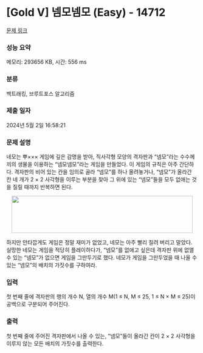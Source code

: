 # [Gold V] 넴모넴모 (Easy) - 14712 

[문제 링크](https://www.acmicpc.net/problem/14712) 

### 성능 요약

메모리: 293656 KB, 시간: 556 ms

### 분류

백트래킹, 브루트포스 알고리즘

### 제출 일자

2024년 5월 2일 16:58:21

### 문제 설명

<p>네모는 뿌××× 게임에 깊은 감명을 받아, 직사각형 모양의 격자판과 “넴모”라는 수수께끼의 생물을 이용하는 “넴모넴모”라는 게임을 만들었다. 이 게임의 규칙은 아주 간단하다. 격자판의 비어 있는 칸을 임의로 골라 “넴모”를 하나 올려놓거나, “넴모”가 올라간 칸 네 개가 2 × 2 사각형을 이루는 부분을 찾아 그 위에 있는 “넴모”들을 모두 없애는 것을 질릴 때까지 반복하면 된다.</p>

<p style="text-align: center;"><img alt="" src="https://onlinejudgeimages.s3-ap-northeast-1.amazonaws.com/problem/14700/1.png" style="height:98px; width:476px"></p>

<p>하지만 안타깝게도 게임은 정말 재미가 없었고, 네모는 아주 빨리 질려 버리고 말았다. 실망한 네모는 게임을 적당히 플레이하다가, “넴모”를 없애고 싶은데 격자판 위에 없앨 수 있는 “넴모”가 없으면 게임을 그만두기로 했다. 네모가 게임을 그만두었을 때 나올 수 있는 “넴모”의 배치의 가짓수를 구하여라.</p>

### 입력 

 <p>첫 번째 줄에 격자판의 행의 개수 N, 열의 개수 M(1 ≤ N, M ≤ 25, 1 ≤ N × M ≤ 25)이 공백으로 구분되어 주어진다.</p>

### 출력 

 <p>첫 번째 줄에 주어진 격자판에서 나올 수 있는, “넴모”들이 올라간 칸이 2 × 2 사각형을 이루지 않는 모든 배치의 가짓수를 출력한다.</p>

